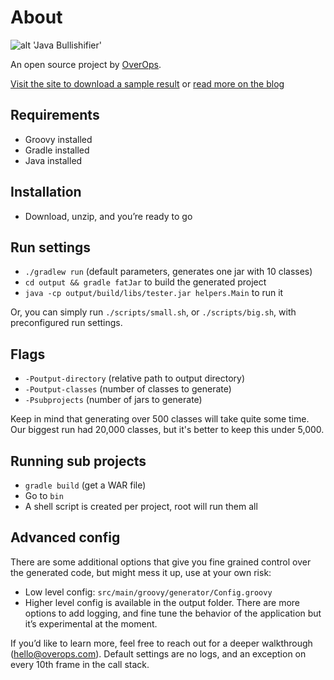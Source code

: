 # About

![alt 'Java Bullishifier'](http://blog.takipi.com/wp-content/uploads/2016/11/bullishifier.png)

An open source project by [OverOps](https://www.overops.com).

[Visit the site to download a sample result](https://takipi.github.io/java-bullshifier) or [read more on the blog](http://blog.takipi.com/java-bullshifier-generate-massive-random-code-bases)

## Requirements
* Groovy installed
* Gradle installed
* Java installed


## Installation
* Download, unzip, and you’re ready to go


## Run settings
* `./gradlew run` (default parameters, generates one jar with 10 classes)
* `cd output && gradle fatJar` to build the generated project
* `java -cp output/build/libs/tester.jar helpers.Main` to run it

Or, you can simply run `./scripts/small.sh`, or `./scripts/big.sh`, with preconfigured run settings.


## Flags
* `-Poutput-directory` (relative path to output directory)
* `-Poutput-classes` (number of classes to generate)
* `-Psubprojects` (number of jars to generate)

Keep in mind that generating over 500 classes will take quite some time. Our biggest run had 20,000 classes, but it's better to keep this under 5,000.

## Running sub projects
* `gradle build` (get a WAR file)
* Go to `bin`
* A shell script is created per project, root will run them all


## Advanced config
There are some additional options that give you fine grained control over the generated code, but might mess it up, use at your own risk:
* Low level config: `src/main/groovy/generator/Config.groovy`
* Higher level config is available in the output folder. There are more options to add logging, and fine tune the behavior of the application but it’s experimental at the moment.



If you’d like to learn more, feel free to reach out for a deeper walkthrough (hello@overops.com). Default settings are no logs, and an exception on every 10th frame in the call stack.
